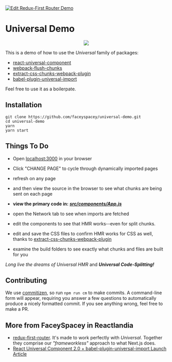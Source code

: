 <a href="https://gitter.im/Reactlandia/Lobby" target="_blank">
  <img alt="Edit Redux-First Router Demo" src="http://cdn.reactlandia.com/chat-badge-reactlandia.png">
</a>

# Universal Demo

<p align="center">
  <img src="https://cdn.reactlandia.com/react-universal-component-demo-twitter.gif" />
</p>

This is a demo of how to use the _Universal_ family of packages:

* [react-universal-component](https://github.com/faceyspacey/react-universal-component)
* [webpack-flush-chunks](https://github.com/faceyspacey/webpack-flush-chunks)
* [extract-css-chunks-webpack-plugin](https://github.com/faceyspacey/extract-css-chunks-webpack-plugin)
* [babel-plugin-universal-import](https://github.com/faceyspacey/babel-plugin-universal-import)

Feel free to use it as a boilerpate.

## Installation

```
git clone https://github.com/faceyspacey/universal-demo.git
cd universal-demo
yarn
yarn start
```

## Things To Do

* Open [localhost:3000](http://localhost:3000) in your browser
* Click "CHANGE PAGE" to cycle through dynamically imported pages
* refresh on any page
* and then view the source in the browser to see what chunks are being sent on each page
* **view the primary code in:** **_[src/components/App.js](./src/components/+)_**
* open the Network tab to see when imports are fetched
* edit the components to see that HMR works--even for split chunks.
* edit and save the CSS files to confirm HMR works for CSS as well, thanks to [extract-css-chunks-webpack-plugin](https://github.com/faceyspacey/extract-css-chunks-webpack-plugin)

* examine the build folders to see exactly what chunks and files are built for you

_Long live the dreams of Universal HMR_ and **_Universal Code-Splitting!_**

## Contributing

We use [commitizen](https://github.com/commitizen/cz-cli), so run `npm run cm` to make commits. A command-line form will appear, requiring you answer a few questions to automatically produce a nicely formatted commit. If you see anything wrong, feel free to make a PR.

## More from FaceySpacey in Reactlandia

* [redux-first-router](https://github.com/faceyspacey/redux-first-router). It's made to work perfectly with _Universal_. Together they comprise our _"frameworkless"_ approach to what Next.js does.
* [React Universal Component 2.0 + babel-plugin-universal-import Launch Article](https://medium.com/faceyspacey/announcing-react-universal-component-2-0-babel-plugin-universal-import-5702d59ec1f4)
